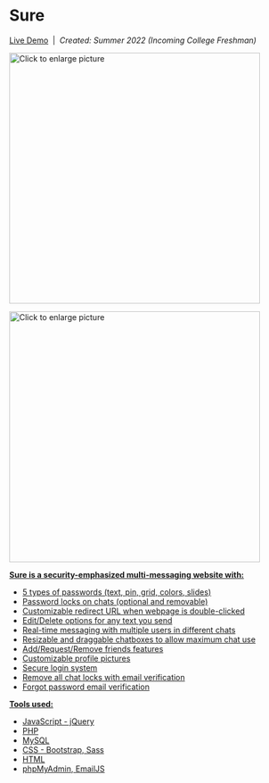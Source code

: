 # Sure

[Live Demo](https://drive.google.com/file/d/13nnKTg7-8vtTcfH8g6AGDbO4fOUHspUh/view)&nbsp;&nbsp;|&nbsp;&nbsp;<i>Created: Summer 2022 (Incoming College Freshman)</i>

<a href="https://drive.google.com/uc?export=view&id=1QpTASn0pk6txESG1LxhmVQ81shradLaR"><img src="https://drive.google.com/uc?export=view&id=1QpTASn0pk6txESG1LxhmVQ81shradLaR" style="width: 450px; max-width: 100%; height: auto" title="Click to enlarge picture" />
 
 <a href="https://drive.google.com/uc?export=view&id=1c4HxaS4qRormDX_gavfSH7zo7kJDa3Cj"><img src="https://drive.google.com/uc?export=view&id=1c4HxaS4qRormDX_gavfSH7zo7kJDa3Cj" style="width: 450px; max-width: 100%; height: auto" title="Click to enlarge picture" />

<b>Sure is a security-emphasized multi-messaging website with:</b>
 - 5 types of passwords (text, pin, grid, colors, slides)
 - Password locks on chats (optional and removable)
 - Customizable redirect URL when webpage is double-clicked
 - Edit/Delete options for any text you send
 - Real-time messaging with multiple users in different chats 
 - Resizable and draggable chatboxes to allow maximum chat use
 - Add/Request/Remove friends features
 - Customizable profile pictures
 - Secure login system
 - Remove all chat locks with email verification
 - Forgot password email verification
 
  <b>Tools used:</b>
  - JavaScript - jQuery
  - PHP
  - MySQL
  - CSS - Bootstrap, Sass
  - HTML
  - phpMyAdmin, EmailJS
